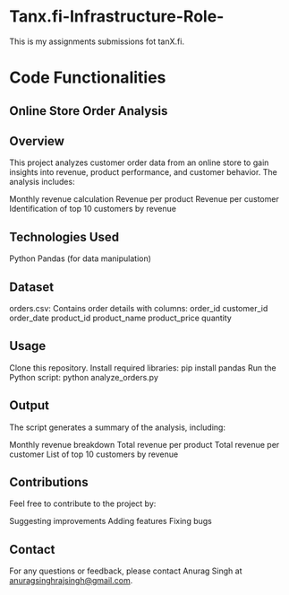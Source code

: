 # Tanx.fi-Infrastructure-Role-
This is my assignments submissions fot tanX.fi.

# Code Functionalities

## Online Store Order Analysis

## Overview

This project analyzes customer order data from an online store to gain insights into revenue, product performance, and customer behavior. The analysis includes:

Monthly revenue calculation
Revenue per product
Revenue per customer
Identification of top 10 customers by revenue

## Technologies Used

Python
Pandas (for data manipulation)

## Dataset

orders.csv: Contains order details with columns:
order_id
customer_id
order_date
product_id
product_name
product_price
quantity

## Usage

Clone this repository.
Install required libraries: pip install pandas
Run the Python script: python analyze_orders.py

## Output

The script generates a summary of the analysis, including:

Monthly revenue breakdown
Total revenue per product
Total revenue per customer
List of top 10 customers by revenue

## Contributions

Feel free to contribute to the project by:

Suggesting improvements
Adding features
Fixing bugs

## Contact

For any questions or feedback, please contact Anurag Singh at anuragsinghrajsingh@gmail.com.
